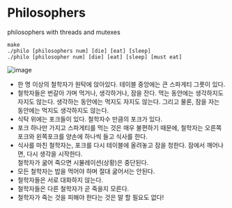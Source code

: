 # Philosophers
philosophers with threads and mutexes

```
make
./philo [philosophers num] [die] [eat] [sleep]
./philo [philosopher num] [die] [eat] [sleep] [must eat]
```
![image](https://github.com/user-attachments/assets/33f189e9-08ed-492f-a646-eaf234db4751)

- 한 명 이상의 철학자가 원탁에 앉아있다. 
테이블 중앙에는 큰 스파게티 그릇이 있다.
- 철학자들은 번갈아 가며 먹거나, 생각하거나, 잠을 잔다.
먹는 동안에는 생각하지도 자지도 않는다. 생각하는 동안에는 먹지도 자지도 않는다.
그리고 물론, 잠을 자는 동안에는 먹지도 생각하지도 않는다.
- 식탁 위에는 포크들이 있다. 철학자수 만큼의 포크가 있다.
- 포크 하나만 가지고 스파게티를 먹는 것은 매우 불편하기 때문에, 철학자는 오른쪽 포크와 왼쪽포크를 양손에 하나씩 들고 식사를 한다.
- 식사를 마친 철학자는, 포크를 다시 테이블에 올려놓고 잠을 청한다. 잠에서 깨어나면, 다시 생각을 시작한다.  
철학자가 굶어 죽으면 시뮬레이션(상황)은 중단된다.
- 모든 철학자는 밥을 먹어야 하며 절대 굶어서는 안된다.
- 철학자들은 서로 대화하지 않는다.
- 철학자들은 다른 철학자가 곧 죽을지 모른다.
- 철학자가 죽는 것을 피해야 한다는 것은 말 할 필요도 없다!
